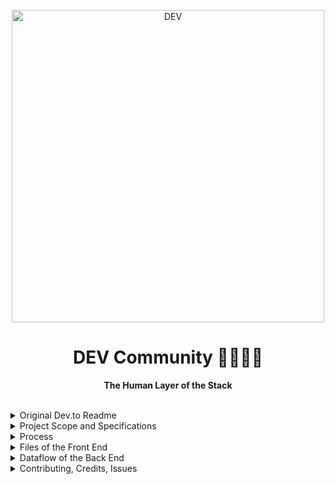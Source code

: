 <div align="center">
  <br>
  <img alt="DEV" src="https://thepracticaldev.s3.amazonaws.com/i/ro3538by3b2fupbs63sr.png" width="500px">
  <h1>DEV Community 👩‍💻👨‍💻</h1>
  <strong>The Human Layer of the Stack</strong>
</div>
<br>
<p align="center">
<details><summary>Original Dev.to Readme</summary>
  <a href="https://www.ruby-lang.org/en/">
    <img src="https://img.shields.io/badge/Ruby-v2.6.5-green.svg" alt="ruby version">
  </a>
  <a href="http://rubyonrails.org/">
    <img src="https://img.shields.io/badge/Rails-v5.2.3-brightgreen.svg" alt="rails version">
  </a>
  <a href="https://travis-ci.com/thepracticaldev/dev.to">
    <img src="https://travis-ci.com/thepracticaldev/dev.to.svg?branch=master" alt="Travis Status for thepracticaldev/dev.to">
  </a>
  <a href="https://codeclimate.com/github/thepracticaldev/dev.to/maintainability">
    <img src="https://api.codeclimate.com/v1/badges/ce45bf63293073364bcb/maintainability" alt="Code Climate maintainability">
  </a>
  <a href="https://codeclimate.com/github/thepracticaldev/dev.to/test_coverage">
    <img src="https://api.codeclimate.com/v1/badges/ce45bf63293073364bcb/test_coverage" alt="Code Climate test coverage">
  </a>
  <a href="https://codeclimate.com/github/thepracticaldev/dev.to/trends/technical_debt">
    <img src="https://img.shields.io/codeclimate/tech-debt/thepracticaldev/dev.to" alt="Code Climate technical debt">
  </a>
  <a href="https://www.codetriage.com/thepracticaldev/dev.to">
    <img src="https://www.codetriage.com/thepracticaldev/dev.to/badges/users.svg" alt="CodeTriage badge">
  </a>
  <img src="https://badgen.net/dependabot/thepracticaldev/dev.to?icon=dependabot" alt="Dependabot Badge">
  <a href="https://gitpod.io/from-referrer/">
    <img src="https://img.shields.io/badge/setup-automated-blue?logo=gitpod" alt="GitPod badge">
  </a>
  <a href="https://app.netlify.com/sites/devto/deploys">
    <img src="https://api.netlify.com/api/v1/badges/e5dbe779-7bca-4390-80b9-6e678b4806a3/deploy-status" alt="Netlify badge">
  </a>
  <img src="https://img.shields.io/github/languages/code-size/thepracticaldev/dev.to" alt="GitHub code size in bytes">
  <img src="https://img.shields.io/github/commit-activity/w/thepracticaldev/dev.to" alt="GitHub commit activity">
  <a href="https://github.com/thepracticaldev/dev.to/issues?q=is%3Aissue+is%3Aopen+label%3A%22ready+for+dev%22">
    <img src="https://img.shields.io/github/issues/thepracticaldev/dev.to/ready for dev" alt="GitHub issues ready for dev">
  </a>
  <a href="https://app.honeybadger.io/project/Pl5JzZB5ax">
    <img src="https://img.shields.io/badge/honeybadger-active-informational" alt="Honeybadger badge">
  </a>
</p>

Welcome to the [dev.to](https://dev.to) codebase. We are so excited to have you.
With your help, we can build out DEV to be more stable and better serve our
community.

## What is dev.to?

[dev.to](https://dev.to) (or just DEV) is a platform where software developers
write articles, take part in discussions, and build their professional profiles.
We value supportive and constructive dialogue in the pursuit of great code and
career growth for all members. The ecosystem spans from beginner to advanced
developers, and all are welcome to find their place within our community. ❤️

## Table of Contents

- [What is dev.to?](#what-is-devto)
- [Table of Contents](#table-of-contents)
- [Contributing](#contributing)
- [Getting Started](#getting-started)
  - [Prerequisites](#prerequisites)
  - [Installation Documentation](#installation-documentation)
- [Developer Documentation](#developer-documentation)
- [Core team](#core-team)
- [Vulnerability disclosure](#vulnerability-disclosure)
- [License](#license)

## Contributing

We encourage you to contribute to dev.to! Please check out the
[Contributing to dev.to guide](CONTRIBUTING.md) for guidelines about how to
proceed.

## Getting Started

This section provides a high-level quick start guide. If you're looking for the
[installation guide](https://docs.dev.to/installation/), you'll want to refer to
our complete [Developer Documentation](https://docs.dev.to).

We run on a [Rails](https://rubyonrails.org/) backend, and we are currently
transitioning to a [Preact](https://preactjs.com/)-first frontend.

A more complete overview of our stack is available in
[our docs](https://docs.dev.to/technical-overview/).

### Prerequisites

- [Ruby](https://www.ruby-lang.org/en/): we recommend using
  [rbenv](https://github.com/rbenv/rbenv) to install the Ruby version listed on
  the badge.
- [Yarn](https://yarnpkg.com/) 1.x: please refer to their
  [installation guide](https://classic.yarnpkg.com/en/docs/install).
- [PostgreSQL](https://www.postgresql.org/) 9.4 or higher.
- [ImageMagick](https://imagemagick.org/): please refer to ImageMagick's
  [installation instructions](https://imagemagick.org/script/download.php).
- [Redis](https://redis.io/) 4 or higher.
- [Elasticsearch](https://www.elastic.co) 7 or higher.

### Installation Documentation

[View Full Installation Documentation](https://docs.dev.to/installation/).

## Developer Documentation

[Check out our dedicated docs page for more technical documentation](https://docs.dev.to).

## Core team

- [@benhalpern](https://dev.to/ben)
- [@jessleenyc](https://dev.to/jess)
- [@peterkimfrank](https://dev.to/peter)
- [@maestromac](https://dev.to/maestromac)
- [@zhao-andy](https://dev.to/andy)
- [@lightalloy](https://dev.to/lightalloy)
- [@rhymes](https://dev.to/rhymes)
- [@jacobherrington](https://dev.to/jacobherrington)
- [@mstruve](https://dev.to/molly_struve)
- [@atsmith813](https://dev.to/atsmith813)
- [@citizen428](https://dev.to/citizen428)
- [@nickytonline](https://dev.to/nickytonline)
- [@joshpuetz](http://dev.to/joshpuetz)
- [@vaidehijoshi](https://dev.to/vaidehijoshi)
- [@juliannatetreault](https://dev.to/juliannatetreault)
- [@ridhwana](https://dev.to/ridhwana)
- [@fdoxyz](https://dev.to/fdoxyz)

## Vulnerability disclosure

We welcome security research on DEV under the terms of our
[vulnerability disclosure policy](https://dev.to/security).

## License

This program is free software: you can redistribute it and/or modify it under
the terms of the GNU Affero General Public License as published by the Free
Software Foundation, either version 3 of the License, or (at your option) any
later version. Please see the [LICENSE](./LICENSE.md) file in our repository for
the full text.

Like many open source projects, we require that contributors provide us with a
Contributor License Agreement (CLA). By submitting code to the DEV project, you
are granting us a right to use that code under the terms of the CLA.

Our version of the CLA was adapted from the Microsoft Contributor License
Agreement, which they generously made available to the public domain under
Creative Commons CC0 1.0 Universal.

Any questions, please refer to our [license FAQ](https://docs.dev.to/licensing/)
doc or email yo@dev.to.

<br>

<p align="center">
  <img alt="Sloan, the sloth mascot" width="250px" src="https://thepracticaldev.s3.amazonaws.com/uploads/user/profile_image/31047/af153cd6-9994-4a68-83f4-8ddf3e13f0bf.jpg">
  <br>
  <strong>Happy Coding</strong> ❤️
</p>

</details>
<details> <summary>Project Scope and Specifications</summary>

## Machine Collections

  I don’t have time and energy to read these articles every day, but I’d like to catch up with the best recent content.

  Thankfully, we have machines for that. As a reader I login to the app and create a new “collection” with a name like “Best of JS”. Within the collection I can target some specific tags (maybe using my followed tags as suggestions). Then, each week, the app generates a collection based on posts published that week in those tags, prioritizing them by the number of reads. That collection is browseable at a unique URL.

  Extensions:
  The collection has a publicly-sharable URL, so that you can tweet it out, I can click the link, and see a listing page of all the articles in the collection.
  When I click articles in the collection, mark them as read
  Display which articles I have and haven’t read
  Display how many times each article in the collection has been read
  Allow the reader to make articles as “Not Interested” and grey them out
  Implement some sorting in the listing display like “Published Date”, “Added Date”, “Most Popular”# Code Annotations - 

## Extension Background
- Dev.to is a website that allows users to write articles, follow fellow writers and bookmark.  Bookmarked articles will appear in a ReadingList view.  This view `/readingList` will be extended to include another component called `collectionList` and will have sub components that are `collectionListItems` that render the title of a collection.  When a user clicks on that collection title, they are taken to a rails view (show or index) of that collection and associated articles.  The machine collections takes a tag and searches once a week for articles assoicated to that collection/tag.
</blockquote></details>
</details>
<details> <summary>Process</summary>

## Video Walkthru 
- If you would like a video walkthrough of the project please visit the link below. 

<div style="padding:62.5% 0 0 0;position:relative;"><iframe src="https://player.vimeo.com/video/402820047?autoplay=1&loop=1&color=ffffff" style="position:absolute;top:0;left:0;width:100%;height:100%;" frameborder="0" allow="autoplay; fullscreen" allowfullscreen></iframe></div><script src="https://player.vimeo.com/api/player.js"></script>
<p><a href="https://vimeo.com/402820047">Devto_extension</a> from <a href="https://vimeo.com/user110102441">Joshua O&#039;Bannon</a> on <a href="https://vimeo.com">Vimeo</a>.</p>

## ERD Diagram

![schema_dev_to](https://user-images.githubusercontent.com/16090626/77874320-cf839280-7209-11ea-88af-4d119e43b275.png)

## Wireframes

- [Empty collections](https://wireframe.cc/CQUj29)
- [Reading list index](https://wireframe.cc/O71aRK)
- [New collection form](https://wireframe.cc/USoNun)
- [Collection show](https://wireframe.cc/2ROLfW)

## Visualizing the Front End 

![7043D0A0-1D7D-4C58-BBAC-13032F658EFD_1_105_c](https://user-images.githubusercontent.com/16090626/77864737-933f3a80-71e7-11ea-834a-afd7a6977a80.jpeg)

![32ACB25D-26B5-46CA-866D-417D51AA2225_1_105_c](https://user-images.githubusercontent.com/16090626/77864738-9508fe00-71e7-11ea-9b65-e60053885e15.jpeg)

</details>

<details><summary>Files of the Front End</summary>

  ## -> Validations

  - ReadingList has some prop checking
  - /Users/josho/turing/4module/projects/dev.to.local/app/javascript/src/components/common-prop-types 

## -> ERB View: Loading the Index view of ReadingList 

  - /Users/josho/turing/4module/projects/dev.to.local/app/views/reading_list_items/index.html.erb
  - `<%= javascript_pack_tag "readingList", defer: true %>`
  - This file loads the pack and ultimately the javacript/react for ReadList
  - This is where we will load a CollectionListItem for our collections list

  ## -> Reading List Pack

  - /Users/josho/turing/4module/projects/dev.to.local/app/javascript/packs/readingList.jsx
  - This if used by Webpack to load the ReadingList component and associated files

  ## -> Reading List

  - /Users/josho/turing/4module/projects/dev.to.local/app/javascript/readingList/readingList.jsx
  - This file renders the readingsList component as well as a newly minted component `collectionList`

  ## -> Collections Endpoint: Populate Collections Component  

  - An api call to the readlingList.jsx file to populate a collectionListItems on the `readinglist`   
  - `getCollections = (userId) => {
    const url =`api/${userId}/collections`
    fetch(url)
    .then(response => {
    return response.json()})
    .then((data) => {
    this.setState({
      collectionItems: data.data
    })
  })
  .catch((error) => console.log(error))} `

  ## -> Create a `collectionListItem` component 

  - To be populated with the fetch call 
  - file is located at `/app/javascript/src/components/CollectionList/CollectionListItem.jsx`
  ````export const CollectionListItem = ({ title, collectionId, userId }) => {
  const path = `${ userId }/collections/${ collectionId }`
  return (
    <div className='item-wrapper'>
      <a className="item" href={path}>
        <div className="item-title">
          {title}
        </div>
      </a>
    </div>
  )
  };
  ````
  

</details>
<details> <summary>Dataflow of the Back End </summary>

## Dev.to backend

- The machine_collections table and MachineCollection model have attributes of a title, slug, cached_tag_list, and a foreign key of a user id.
- When a user clicks a link to create a new collection, they are routed to ```"/:user_id/collections/new"``` and hit ```machine_collections_controller#new```, which displays a view to create a new collection
- A user can enter a title for a collection and select a tag for their collection. The title and tag are sent as params in the create action.
- When a user clicks submit, a post request is sent to ```"/:user_id/collections"```, which hits ```"machine_collections#create"```.
- Within this create method, a new collection is created based off of the collection_params (the title, selected tag, and user id).
- The list of collections that are displayed within the collections component are retrieved with a fetch to the api endpoint ```"/api/:user_id/collections"```, which hits ```"/api/machine_collections#index"``` and gathers all collections associated with a specific user.
- Once a collection has been created, the user can click the title of a collection within the collections component. The user is routed to ```"/:user_id/collections/:id"```, which hits ```"machine_collections#show"``` and displays that collection's show page.
- The show method calls on a method, ```articles_past_seven_days```, within the MachineCollection model that queries the database for articles that have a tag that matches the collection's cached_tag_list (only holds one tag right now) and were written in the last seven days. The query displays articles from greatest to least number of page views.
</details>
</details>
<details> <summary>Contributing, Credits, Issues</summary>

## Contributing

- Feel free to submit a pull request for review.

## Credits

- [Dylan Connolly](https://github.com/dylanconnolly)
- [Rachel Lew](https://gist.github.com/rlew421)
- [Joshua O'Bannon](https://github.com/jobannon)

## Issues
- Please feel free to track current progress by visiting the project board
- [Project Board](https://github.com/dylanconnolly/dev.to/projects/1)
</details>
